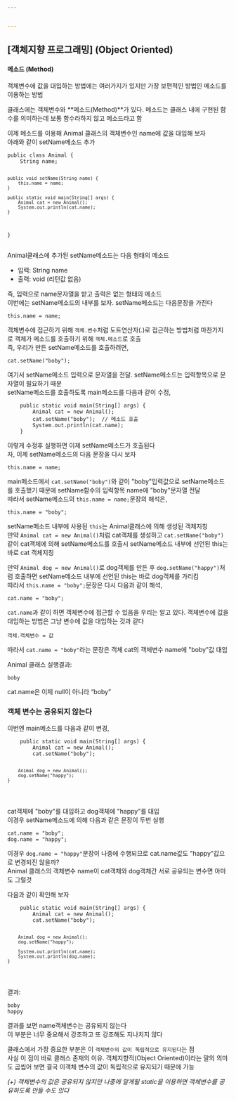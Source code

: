 ```yaml
---


---
```


<h2 id="객체지향-프로그래밍-object-oriented">[객체지향 프로그래밍] (Object Oriented)</h2>
<h4 id="메소드-method">메소드 (Method)</h4>
<p>객체변수에 값을 대입하는 방법에는 여러가지가 있지만 가장 보편적인 방법인 메소드를 이용하는 방법</p>
<p>클래스에는 객체변수와  **메소드(Method)**가 있다. 메소드는 클래스 내에 구현된 함수를 의미하는데 보통 함수라하지 않고 메소드라고 함</p>
<p>이제 메소드를 이용해 Animal 클래스의 객체변수인 name에 값을 대입해 보자<br>
아래와 같이 setName메소드 추가</p>
<pre><code>public class Animal {
    String name;

    public void setName(String name) {
        this.name = name;
    }

    public static void main(String[] args) {
        Animal cat = new Animal();
        System.out.println(cat.name);
    }
}
</code></pre>
<p>Animal클래스에 추가된 setName메소드는 다음 형태의 메소드</p>
<ul>
<li>입력: String name</li>
<li>출력: void (리턴값 없음)</li>
</ul>
<p>즉, 입력으로 name문자열을 받고 출력은 없는 형태의 메소드<br>
이번에는 setName메소드의 내부를 보자. setName메소드는 다음문장을 가진다</p>
<pre><code>this.name = name;
</code></pre>
<p>객체변수에 접근하기 위해  <code>객체.변수</code>처럼 도트연산자(.)로 접근하는 방법처럼 마찬가지로 객체가 메소드를 호출하기 위해  <code>객체.메소드</code>로 호출<br>
즉, 우리가 만든 setName메소드를 호출하려면,</p>
<pre><code>cat.setName("boby");
</code></pre>
<p>여기서 setName메소드 입력으로 문자열을 전달. setName메소드는 입력항목으로 문자열이 필요하기 때문<br>
setName메소드를 호출하도록 main메소드를 다음과 같이 수정,</p>
<pre><code>    public static void main(String[] args) {
        Animal cat = new Animal();
        cat.setName("boby");  // 메소드 호출
        System.out.println(cat.name);
    }
</code></pre>
<p>이렇게 수정후 실행하면 이제 setName메소드가 호출된다<br>
자, 이제 setName메소드의 다음 문장을 다시 보자</p>
<pre><code>this.name = name;
</code></pre>
<p>main메소드에서  <code>cat.setName("boby")</code>와 같이 "boby"입력값으로 setName메소드를 호출했기 때문에 setName함수의 입력항목 name에 "boby"문자열 전달<br>
따라서 setName메소드의  <code>this.name = name;</code>문장의 해석은,</p>
<pre><code>this.name = "boby";
</code></pre>
<p>setName메소드 내부에 사용된  <code>this</code>는 Animal클래스에 의해 생성된 객체지칭<br>
만약  <code>Animal cat = new Animal()</code>처럼 cat객체를 생성하고  <code>cat.setName("boby")</code>같이 cat객체에 의해 setName메소드를 호출시 setName메소드 내부에 선언된 this는 바로 cat 객체지칭</p>
<p>만약  <code>Animal dog = new Animal()</code>로 dog객체를 만든 후  <code>dog.setName("happy")</code>처럼 호출하면 setName메소드 내부에 선언된 this는 바로 dog객체를 가리킴<br>
따라서  <code>this.name = "boby";</code>문장은 다시 다음과 같이 해석,</p>
<pre><code>cat.name = "boby";
</code></pre>
<p><code>cat.name</code>과 같이 하면 객체변수에 접근할 수 있음을 우리는 알고 있다. 객체변수에 값을 대입하는 방법은 그냥 변수에 값을 대입하는 것과 같다</p>
<pre><code>객체.객체변수 = 값
</code></pre>
<p>따라서  <code>cat.name = "boby"</code>라는 문장은 객체 cat의 객체변수 name에 "boby"값 대입</p>
<p>Animal 클래스 실행결과:</p>
<pre><code>boby
</code></pre>
<p>cat.name은 이제 null이 아니라 “boby”</p>
<h3 id="객체-변수는-공유되지-않는다">객체 변수는 공유되지 않는다</h3>
<p>이번엔 main메소드를 다음과 같이 변경,</p>
<pre><code>    public static void main(String[] args) {
        Animal cat = new Animal();
        cat.setName("boby");

        Animal dog = new Animal();
        dog.setName("happy");
    }
</code></pre>
<p>cat객체에 "boby"를 대입하고 dog객체에 "happy"를 대입<br>
이경우 setName메소드에 의해 다음과 같은 문장이 두번 실행</p>
<pre><code>cat.name = "boby";
dog.name = "happy";
</code></pre>
<p>이경우  <code>dog.name = "happy"</code>문장이 나중에 수행되므로 cat.name값도 "happy"값으로 변경되진 않을까?<br>
Animal 클래스의 객체변수 name이 cat객체와 dog객체간 서로 공유되는 변수면 아마도 그럴것</p>
<p>다음과 같이 확인해 보자</p>
<pre><code>    public static void main(String[] args) {
        Animal cat = new Animal();
        cat.setName("boby");

        Animal dog = new Animal();
        dog.setName("happy");

        System.out.println(cat.name);
        System.out.println(dog.name);
    }
</code></pre>
<p>결과:</p>
<pre><code>boby
happy
</code></pre>
<p>결과를 보면 name객체변수는 공유되지 않는다<br>
이 부분은 너무 중요해서 강조하고 또 강조해도 지나치지 않다</p>
<p>클래스에서 가장 중요한 부분은 이 <code>객체변수의 값이 독립적으로 유지된다</code>는 점<br>
사실 이 점이 바로 클래스 존재의 이유. 객체지향적(Object Oriented)이라는 말의 의미도 곱씹어 보면 결국 이객체 변수의 값이 독립적으로 유지되기 때문에 가능</p>
<p><em>(+) 객체변수의 값은 공유되지 않지만 나중에 알게될 static을 이용하면 객체변수를 공유하도록 만들 수도 있다</em></p>

